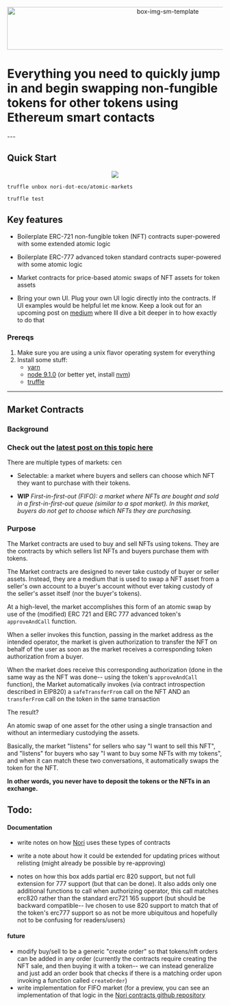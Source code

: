 <p align="center">
 <img width="735px" padding-left="100" height="100" alt="box-img-sm-template" src="https://user-images.githubusercontent.com/18407013/45330311-ac0ad100-b519-11e8-824d-700aa9d66aa3.png">
</p>
<p align="center">
<h1>Everything you need to quickly jump in and begin swapping non-fungible tokens for other tokens using Ethereum smart contacts</h1>
</p>
---

## Quick Start

<p align="center">
<img src="https://rawgit.com/jaycenhorton/b05682e31f66b3e9130797e9c13d36ee/raw/6f89be5a263f43ef8b48c1dcfd580f7a29717208/atomic-markets.svg">
</p>

```
truffle unbox nori-dot-eco/atomic-markets
```

```
truffle test
```

## Key features

- Boilerplate ERC-721 non-fungible token (NFT) contracts super-powered with some extended atomic logic

- Boilerplate ERC-777 advanced token standard contracts super-powered with some atomic logic

- Market contracts for price-based atomic swaps of NFT assets for token assets

- Bring your own UI. Plug your own UI logic directly into the contracts. If UI examples would be helpful let me know. Keep a look out for an upcoming post on [medium](https://medium.com/@jaycenhorton) where Ill dive a bit deeper in to how exactly to do that

### Prereqs

1. Make sure you are using a unix flavor operating system for everything
2. Install some stuff:
   - [yarn](https://yarnpkg.com/en/)
   - [node 9.1.0](https://nodejs.org/en/) (or better yet, install
     [nvm](https://github.com/creationix/nvm))
   - [truffle](https://truffleframework.com/)

---

## Market Contracts

### Background

### Check out the [latest post on this topic here](https://hackernoon.com/test-bd14e0e1170d)

There are multiple types of markets:
cen

- Selectable: a market where buyers and sellers can choose which NFT they want to purchase with their tokens.

- **WIP** _First-in-first-out (FIFO): a market where NFTs are bought and sold in a first-in-first-out queue (similar to a spot market). In this market, buyers do not get to choose which NFTs they are purchasing._

### Purpose

The Market contracts are used to buy and sell NFTs using tokens. They are the contracts by which sellers list NFTs and buyers purchase them with tokens.

The Market contracts are designed to never take custody of buyer or seller assets. Instead, they are a medium that is used to swap a NFT asset from a seller's own account to a buyer's account without ever taking custody of the seller's asset itself (nor the buyer's tokens).

At a high-level, the market accomplishes this form of an atomic swap by use of the (modified) ERC 721 and ERC 777 advanced token's `approveAndCall` function.

When a seller invokes this function, passing in the market address as the intended operator, the market is given authorization to transfer the NFT on behalf of the user as soon as the market receives a corresponding token authorization from a buyer.

When the market does receive this corresponding authorization (done in the same way as the NFT was done-- using the token's `approveAndCall` function), the Market automatically invokes (via contract introspection described in EIP820) a `safeTransferFrom` call on the NFT AND an `transferFrom` call on the token in the same transaction

The result?

An atomic swap of one asset for the other using a single transaction and without an intermediary custodying the assets.

Basically, the market "listens" for sellers who say "I want to sell this NFT", and "listens" for buyers who say "I want to buy some NFTs with my tokens", and when it can match these two conversations, it automatically swaps the token for the NFT.

**In other words, you never have to deposit the tokens or the NFTs in an exchange.**

## Todo:

#### Documentation

- write notes on how [Nori](Nori.com) uses these types of contracts

- write a note about how it could be extended for updating prices without relisting (might already be possible by re-approving)

- notes on how this box adds partial erc 820 support, but not full extension for 777 support (but that can be done). It also adds only one additional functions to call when authorizing operator, this call matches erc820 rather than the standard erc721 165 support (but should be backward compatible-- Ive chosen to use 820 support to match that of the token's erc777 support so as not be more ubiquitous and hopefully not to be confusing for readers/users)

#### future

- modify buy/sell to be a generic "create order" so that tokens/nft orders can be added in any order (currently the contracts require creating the NFT sale, and then buying it with a token-- we can instead generalize and just add an order book that checks if there is a matching order upon invoking a function called `createOrder`)
- write implementation for FIFO market (for a preview, you can see an implementation of that logic in the [Nori contracts github repository](https://github.com/nori-dot-eco/contracts/tree/master/contracts/market)
